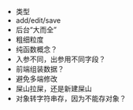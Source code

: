 - 类型
- add/edit/save
- 后台“大而全”
- 粗细粒度
- 纯函数概念？
- 入参不同，出参用不同字段？
- 前端组装数据？
- 避免多端修改
- 屎山拉屎，还是新建屎山
- 对象转字符串存，因为不能存对象？